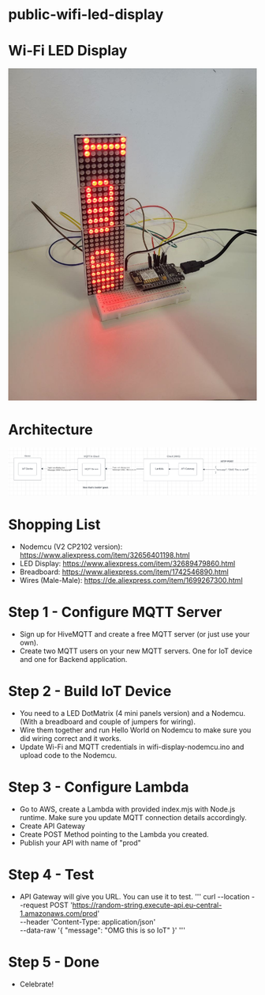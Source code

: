 # public-wifi-led-display

# Wi-Fi LED Display
![Architecture](https://raw.githubusercontent.com/ResearcherOne/public-wifi-led-display/main/the-device.jpg)

# Architecture
![Architecture](https://raw.githubusercontent.com/ResearcherOne/public-wifi-led-display/main/architecture.png)

# Shopping List
- Nodemcu (V2 CP2102 version): https://www.aliexpress.com/item/32656401198.html
- LED Display: https://www.aliexpress.com/item/32689479860.html
- Breadboard: https://www.aliexpress.com/item/1742546890.html
- Wires (Male-Male): https://de.aliexpress.com/item/1699267300.html

# Step 1 - Configure MQTT Server
- Sign up for HiveMQTT and create a free MQTT server (or just use your own).
- Create two MQTT users on your new MQTT servers. One for IoT device and one for Backend application.

# Step 2 - Build IoT Device
- You need to a LED DotMatrix (4 mini panels version) and a Nodemcu. (With a breadboard and couple of jumpers for wiring).
- Wire them together and run Hello World on Nodemcu to make sure you did wiring correct and it works.
- Update Wi-Fi and MQTT credentials in wifi-display-nodemcu.ino and upload code to the Nodemcu.

# Step 3 - Configure Lambda
- Go to AWS, create a Lambda with provided index.mjs with Node.js runtime. Make sure you update MQTT connection details accordingly.
- Create API Gateway
- Create POST Method pointing to the Lambda you created.
- Publish your API with name of "prod"

# Step 4 - Test
- API Gateway will give you URL. You can use it to test.
'''
curl --location --request POST 'https://random-string.execute-api.eu-central-1.amazonaws.com/prod' \
--header 'Content-Type: application/json' \
--data-raw '{
    "message": "OMG this is so IoT"
}'
'''

# Step 5 - Done
- Celebrate!
